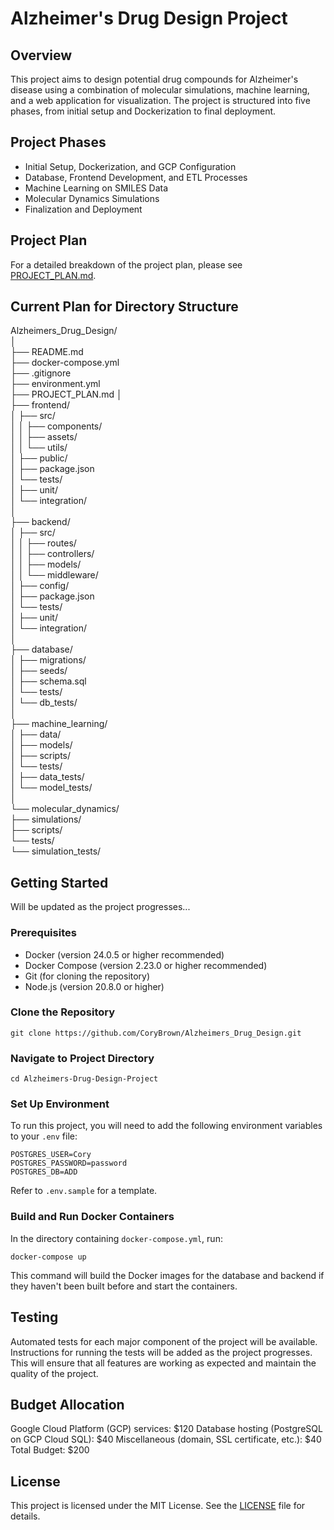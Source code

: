 # Alzheimer's Drug Design Project
## Overview
This project aims to design potential drug compounds for Alzheimer's disease using a combination of molecular simulations, machine learning, and a web application for visualization. The project is structured into five phases, from initial setup and Dockerization to final deployment.

## Project Phases
- Initial Setup, Dockerization, and GCP Configuration
- Database, Frontend Development, and ETL Processes
- Machine Learning on SMILES Data
- Molecular Dynamics Simulations
- Finalization and Deployment

## Project Plan
For a detailed breakdown of the project plan, please see [PROJECT_PLAN.md](PROJECT_PLAN.md).

## Current Plan for Directory Structure
Alzheimers_Drug_Design/<br>
│<br>
├── README.md<br>
├── docker-compose.yml<br>
├── .gitignore<br>
├── environment.yml<br>
├── PROJECT_PLAN.md
│<br>
├── frontend/<br>
│   ├── src/<br>
│   │   ├── components/<br>
│   │   ├── assets/<br>
│   │   └── utils/<br>
│   ├── public/<br>
│   ├── package.json<br>
│   └── tests/<br>
│       ├── unit/<br>
│       └── integration/<br>
│<br>
├── backend/<br>
│   ├── src/<br>
│   │   ├── routes/<br>
│   │   ├── controllers/<br>
│   │   ├── models/<br>
│   │   └── middleware/<br>
│   ├── config/<br>
│   ├── package.json<br>
│   └── tests/<br>
│       ├── unit/<br>
│       └── integration/<br>
│<br>
├── database/<br>
│   ├── migrations/<br>
│   ├── seeds/<br>
│   ├── schema.sql<br>
│   └── tests/<br>
│       └── db_tests/<br>
│<br>
├── machine_learning/<br>
│   ├── data/<br>
│   ├── models/<br>
│   ├── scripts/<br>
│   └── tests/<br>
│       ├── data_tests/<br>
│       └── model_tests/<br>
│<br>
└── molecular_dynamics/<br>
    ├── simulations/<br>
    ├── scripts/<br>
    └── tests/<br>
        └── simulation_tests/<br>

## Getting Started
Will be updated as the project progresses...

### Prerequisites
- Docker (version 24.0.5 or higher recommended)
- Docker Compose (version 2.23.0 or higher recommended)
- Git (for cloning the repository)
- Node.js (version 20.8.0 or higher)

### Clone the Repository 
```
git clone https://github.com/CoryBrown/Alzheimers_Drug_Design.git
```
### Navigate to Project Directory 
```
cd Alzheimers-Drug-Design-Project
```
### Set Up Environment
To run this project, you will need to add the following environment variables to your `.env` file:
```
POSTGRES_USER=Cory
POSTGRES_PASSWORD=password
POSTGRES_DB=ADD
```
Refer to `.env.sample` for a template.
### Build and Run Docker Containers
In the directory containing `docker-compose.yml`, run:
```
docker-compose up
```
This command will build the Docker images for the database and backend if they haven't been built before and start the containers.
## Testing
Automated tests for each major component of the project will be available. Instructions for running the tests will be added as the project progresses. This will ensure that all features are working as expected and maintain the quality of the project.

## Budget Allocation
Google Cloud Platform (GCP) services: $120
Database hosting (PostgreSQL on GCP Cloud SQL): $40
Miscellaneous (domain, SSL certificate, etc.): $40
Total Budget: $200

## License
This project is licensed under the MIT License. See the [LICENSE](LICENSE) file for details.
